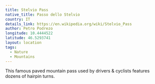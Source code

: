 ```yaml
---
title: Stelvio Pass
native_title: Passo dello Stelvio
country: IT
details_link: https://en.wikipedia.org/wiki/Stelvio_Pass
author: Petro Podrezo
longitude: 10.4444522
latitude: 46.5293741
layout: location
tags:
  - Nature
  - Mountains
---
```

This famous paved mountain pass used by drivers & cyclists features dozens of hairpin turns.